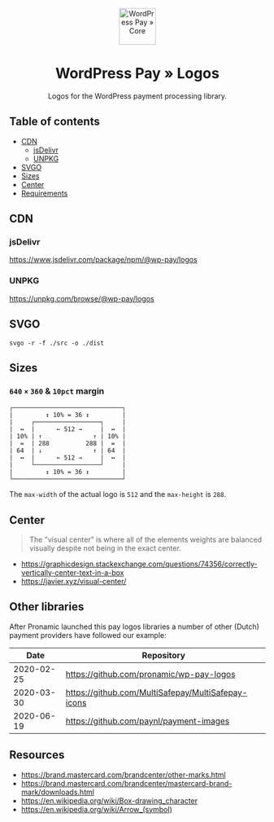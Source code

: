 <p align="center">
	<a href="https://www.wp-pay.org/">
		<img src="https://www.wp-pay.org/assets/pronamic-pay.svgo-min.svg" alt="WordPress Pay » Core" width="72" height="72">
	</a>
</p>

<h1 align="center">WordPress Pay » Logos</h3>

<p align="center">
	Logos for the WordPress payment processing library.
</p>

## Table of contents

- [CDN](#cdn)
	- [jsDelivr](#jsdelivr)
	- [UNPKG](#unpkg)
- [SVGO](#svgo)
- [Sizes](#sizes)
- [Center](#center)
- [Requirements](#requirements)

## CDN

### jsDelivr

https://www.jsdelivr.com/package/npm/@wp-pay/logos

### UNPKG

https://unpkg.com/browse/@wp-pay/logos

## SVGO

```
svgo -r -f ./src -o ./dist
```

## Sizes

### `640` `×` `360` & `10pct` margin

```
┌──────────────────────────────┐
|         ↕ 10% = 36 ↕         |
|     ┌──────────────────┐     |
|  ↔  |      ← 512 →     |  ↔  |
| 10% | ↑              ↑ | 10% |
|  =  | 288          288 |  =  |
| 64  | ↓              ↑ | 64  |
|  ↔  |      ← 512 →     |  ↔  |
|     └──────────────────┘     |
|         ↕ 10% = 36 ↕         |
└──────────────────────────────┘
```

The `max-width` of the actual logo is `512` and the `max-height` is `288`.

## Center

> The "visual center" is where all of the elements weights are balanced visually despite not being in the exact center.

- https://graphicdesign.stackexchange.com/questions/74356/correctly-vertically-center-text-in-a-box
- https://javier.xyz/visual-center/

## Other libraries

After Pronamic launched this pay logos libraries a number of other (Dutch) payment providers have followed our example:

| Date | Repository |
| ---- | ---------- |
| 2020-02-25 | https://github.com/pronamic/wp-pay-logos |
| 2020-03-30 | https://github.com/MultiSafepay/MultiSafepay-icons |
| 2020-06-19 | https://github.com/paynl/payment-images |

## Resources

- https://brand.mastercard.com/brandcenter/other-marks.html
- https://brand.mastercard.com/brandcenter/mastercard-brand-mark/downloads.html
- https://en.wikipedia.org/wiki/Box-drawing_character
- https://en.wikipedia.org/wiki/Arrow_(symbol)
